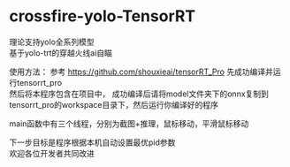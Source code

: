 # crossfire-yolo-TensorRT   
理论支持yolo全系列模型  
基于yolo-trt的穿越火线ai自瞄  
  
    
使用方法： 
参考 https://github.com/shouxieai/tensorRT_Pro 先成功编译并运行tensorrt_pro  
然后将本程序包含在项目中，
成功编译后请将model文件夹下的onnx复制到tensorrt_pro的workspace目录下，然后运行你编译好的程序  
  
  
main函数中有三个线程，分别为截图+推理，鼠标移动，平滑鼠标移动  
  
  
  
下一步目标是程序根据本机自动设置最优pid参数    
欢迎各位开发者共同改进   

 
